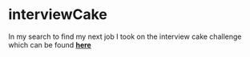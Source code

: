 # interviewCake
In my search to find my next job I took on the interview cake challenge which can be found **[here](https://www.interviewcake.com/)**